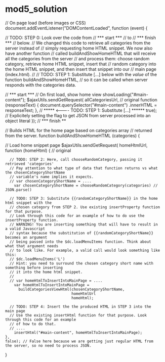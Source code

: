 # mod5_solution

// On page load (before images or CSS)
document.addEventListener("DOMContentLoaded", function (event) {

// TODO: STEP 0: Look over the code from
// *** start ***
// to
// *** finish ***
// below.
// We changed this code to retrieve all categories from the server instead of
// simply requesting home HTML snippet. We now also have another function
// called buildAndShowHomeHTML that will receive all the categories from the server
// and process them: choose random category, retrieve home HTML snippet, insert that
// random category into the home HTML snippet, and then insert that snippet into our
// main page (index.html).
//
// TODO: STEP 1: Substitute [...] below with the *value* of the function buildAndShowHomeHTML,
// so it can be called when server responds with the categories data.

// *** start ***
// On first load, show home view
showLoading("#main-content");
$ajaxUtils.sendGetRequest(
  allCategoriesUrl, // original
  function (responseText) {
    document.querySelector("#main-content")
        .innerHTML = responseText;
  },
   // ***** <---- TODO: STEP 1: Substitute [...] ******
  true); // Explicitely setting the flag to get JSON from server processed into an object literal
});
// *** finish **


// Builds HTML for the home page based on categories array
// returned from the server.
function buildAndShowHomeHTML (categories) {

  // Load home snippet page
  $ajaxUtils.sendGetRequest(
    homeHtmlUrl,
    function (homeHtml) { // original

      // TODO: STEP 2: Here, call chooseRandomCategory, passing it retrieved 'categories'
      // Pay attention to what type of data that function returns vs what the chosenCategoryShortName
      // variable's name implies it expects.
      // var chosenCategoryShortName = ....
        var chosenCategoryShortName = chooseRandomCategory(categories) // JSON.parse()

      // TODO: STEP 3: Substitute {{randomCategoryShortName}} in the home html snippet with the
      // chosen category from STEP 2. Use existing insertProperty function for that purpose.
      // Look through this code for an example of how to do use the insertProperty function.
      // WARNING! You are inserting something that will have to result in a valid Javascript
      // syntax because the substitution of {{randomCategoryShortName}} becomes an argument
      // being passed into the $dc.loadMenuItems function. Think about what that argument needs
      // to look like. For example, a valid call would look something like this:
      // $dc.loadMenuItems('L')
      // Hint: you need to surround the chosen category short name with something before inserting
      // it into the home html snippet.
      //
      // var homeHtmlToInsertIntoMainPage = ....
        var homeHtmlToInsertIntoMainPage =
          buildCategoriesViewHtml(chosenCategoryShortName,
                                  homeHtmlUrl
                                  homeHtml);

      // TODO: STEP 4: Insert the the produced HTML in STEP 3 into the main page
      // Use the existing insertHtml function for that purpose. Look through this code for an example
      // of how to do that.
      // ....
        insertHtml("#main-content", homeHtmlToInsertIntoMainPage);
    },
    false); // False here because we are getting just regular HTML from the server, so no need to process JSON.
}
